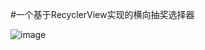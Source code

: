 #一个基于RecyclerView实现的横向抽奖选择器

![image](https://github.com/Quyunshuo/HorizontalSelector/blob/master/img_1.png) 